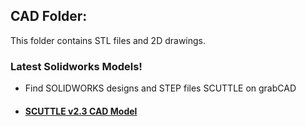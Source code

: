 ## CAD Folder:
This folder contains STL files and 2D drawings.

### Latest Solidworks Models!
* Find SOLIDWORKS designs and STEP files SCUTTLE on grabCAD
* #### [SCUTTLE v2.3 CAD Model](https://grabcad.com/library/scuttle-robot-v2-3-1)

